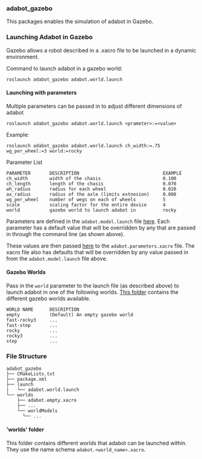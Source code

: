 ### adabot_gazebo

This packages enables the simulation of adabot in Gazebo.

### Launching Adabot in Gazebo
Gazebo allows a robot described in a .xacro file to be launched in a dynamic environment.

Command to launch adabot in a gazebo world:

`roslaunch adabot_gazebo adabot.world.launch`

#### Launching with parameters
Multiple parameters can be passed in to adjust different dimensions of adabot

`roslaunch adabot_gazebo adabot.world.launch <prameter>:=<value>`

Example:

`roslaunch adabot_gazebo adabot.world.launch ch_width:=.75 wg_per_wheel:=3 world:=rocky`

Parameter List
```
PARAMETER       DESCRIPTION                               EXAMPLE
ch_width        width of the chasis                       0.100
ch_length       length of the chasis                      0.070
wh_radius       radius for each wheel                     0.020
ax_radius       radius of the axle (limits extnesion)     0.008
wg_per_wheel    number of wegs on each of wheels          5
scale           scaling factor for the entire device      4
world           gazebo world to launch adabot in          rocky
```

Parameters are defined in the `adabot.model.launch` file [here](https://github.com/anthony-jclark/adabot/blob/master/adabot_description/launch/adabot.model.launch#L23-L35). Each parameter has a default value that will be overridden by any that are passed in through the command line (as shown above).

These values are then passed [here](https://github.com/anthony-jclark/adabot/blob/master/adabot_description/urdf/adabot.parameters.xacro#L8-L19) to the `adabot.parameters.xacro` file. The xacro file also has defaults that will be overridden by any value passed in from the `adabot.model.launch` file above.

#### Gazebo Worlds
Pass in the `world` parameter to the launch file (as described above) to launch adabot in one of the following worlds. [This folder](https://github.com/anthony-jclark/adabot/tree/master/adabot_gazebo/worlds) contains the different gazebo worlds available.
```
WORLD NAME      DESCRIPTION
empty           (Default) An empty gazebo world
fast-rocky3     ...
fast-step       ...
rocky           ...
rocky3          ...
step            ...
```

### File Structure
```
adabot_gazebo
├── CMakeLists.txt
├── package.xml
├── launch
|   └── adabot.world.launch
└── worlds
    ├── adabot.empty.xacro
    ├── ...
    └── worldModels
      └── ...
```
#### 'worlds' folder

This folder contains different worlds that adabot can be launched within. They use the name schema `adabot.<world_name>.xacro`.
